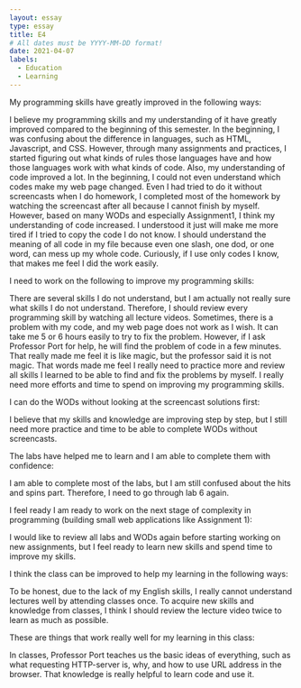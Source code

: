```yaml
---
layout: essay
type: essay
title: E4
# All dates must be YYYY-MM-DD format!
date: 2021-04-07
labels:
  - Education
  - Learning
--- 
```

  My programming skills have greatly improved in the following ways:

  I believe my programming skills and my understanding of it have greatly improved compared to the beginning of this semester. 
  In the beginning, I was confusing about the difference in languages, such as HTML, Javascript, and CSS. However, through many assignments and practices, I started figuring out what kinds of rules those languages have and how those languages work with what kinds of code.
  Also, my understanding of code improved a lot. In the beginning, I could not even understand which codes make my web page changed. Even I had tried to do it without screencasts when I do homework, I completed most of the homework by watching the screencast after all because I cannot finish by myself. However, based on many WODs and especially Assignment1, I think my understanding of code increased. 
  I understood it just will make me more tired if I tried to copy the code I do not know. I should understand the meaning of all code in my file because even one slash, one dod, or one word, can mess up my whole code. Curiously, if I use only codes I know, that makes me feel I did the work easily.

  I need to work on the following to improve my programming skills:

  There are several skills I do not understand, but I am actually not really sure what skills I do not understand. Therefore, I should review every programming skill by watching all lecture videos.
  Sometimes, there is a problem with my code, and my web page does not work as I wish. It can take me 5 or 6 hours easily to try to fix the problem. However, if I ask Professor Port for help, he will find the problem of code in a few minutes. That really made me feel it is like magic, but the professor said it is not magic. That words made me feel I really need to practice more and review all skills I learned to be able to find and fix the problems by myself. I really need more efforts and time to spend on improving my programming skills. 

  I can do the WODs without looking at the screencast solutions first:

  I believe that my skills and knowledge are improving step by step, but I still need more practice and time to be able to complete WODs without screencasts.

  The labs have helped me to learn and I am able to complete them with confidence:

  I am able to complete most of the labs, but I am still confused about the hits and spins part. Therefore, I need to go through lab 6 again. 

  I feel ready I am ready to work on the next stage of complexity in programming (building small web applications like Assignment 1):

  I would like to review all labs and WODs again before starting working on new assignments, but I feel ready to learn new skills and spend time to improve my skills. 

  I think the class can be improved to help my learning in the following ways:

  To be honest, due to the lack of my English skills, I really cannot understand lectures well by attending classes once. To acquire new skills and knowledge from classes, I think I should review the lecture video twice to learn as much as possible. 

  These are things that work really well for my learning in this class:

  In classes, Professor Port teaches us the basic ideas of everything, such as what requesting HTTP-server is, why, and how to use URL address in the browser. That knowledge is really helpful to learn code and use it. 
